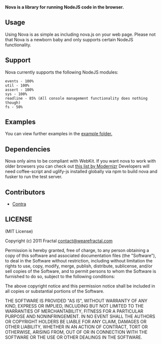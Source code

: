**Nova is a library for running NodeJS code in the browser.**

## Usage

Using Nova is as simple as including nova.js on your web page. Please not that Nova is a newborn baby and only supports certain NodeJS functionality.

## Support

Nova currently supports the following NodeJS modules:

```
events - 100%
util - 100%
assert - 100%
sys - 100%
readline - 85% (All console management functionality does nothing though)
fs - 50%
```

## Examples

You can view further examples in the [example folder.](https://github.com/wearefractal/nova/tree/master/examples)

## Dependencies

Nova only aims to be compliant with WebKit. If you want nova to work with older browsers you can check out [this list by Modernizr](https://github.com/Modernizr/Modernizr/wiki/HTML5-Cross-browser-Polyfills)
Developers will need coffee-script and uglify-js installed globally via npm to build nova and fusker to run the test server.

## Contributors

- [Contra](https://github.com/Contra)

## LICENSE

(MIT License)

Copyright (c) 2011 Fractal <contact@wearefractal.com>

Permission is hereby granted, free of charge, to any person obtaining
a copy of this software and associated documentation files (the
"Software"), to deal in the Software without restriction, including
without limitation the rights to use, copy, modify, merge, publish,
distribute, sublicense, and/or sell copies of the Software, and to
permit persons to whom the Software is furnished to do so, subject to
the following conditions:

The above copyright notice and this permission notice shall be
included in all copies or substantial portions of the Software.

THE SOFTWARE IS PROVIDED "AS IS", WITHOUT WARRANTY OF ANY KIND,
EXPRESS OR IMPLIED, INCLUDING BUT NOT LIMITED TO THE WARRANTIES OF
MERCHANTABILITY, FITNESS FOR A PARTICULAR PURPOSE AND
NONINFRINGEMENT. IN NO EVENT SHALL THE AUTHORS OR COPYRIGHT HOLDERS BE
LIABLE FOR ANY CLAIM, DAMAGES OR OTHER LIABILITY, WHETHER IN AN ACTION
OF CONTRACT, TORT OR OTHERWISE, ARISING FROM, OUT OF OR IN CONNECTION
WITH THE SOFTWARE OR THE USE OR OTHER DEALINGS IN THE SOFTWARE.
